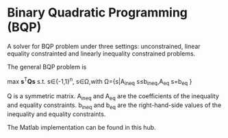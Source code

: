 # Binary Quadratic Programming (BQP)
A solver for BQP problem under three settings: unconstrained, linear equality constrainted and linearly inequality constrained problems. 

The general BQP problem is

max **s**<sup>T</sup>**Q**__s__ s.t. s∈{-1,1}<sup>n</sup>, s∈Ω,with Ω={s|A<sub>ineq</sub> s≤b<sub>ineq</sub>,A<sub>eq</sub> s=b<sub>eq</sub> }

Q is a symmetric matrix. A<sub>ineq</sub> and A<sub>eq</sub> are the coefficients of the inequality and equality constraints. b<sub>ineq</sub> and b<sub>eq</sub> are the right-hand-side values of the inequality and equality constraints.

The Matlab implementation can be found in this hub.

